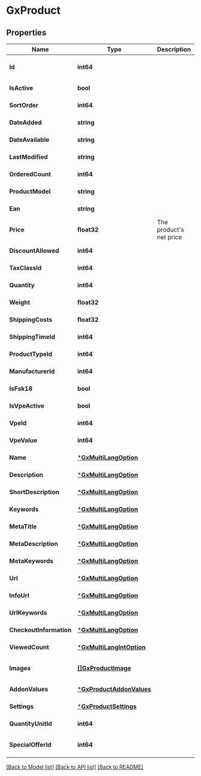 # GxProduct

## Properties
Name | Type | Description | Notes
------------ | ------------- | ------------- | -------------
**Id** | **int64** |  | [optional] [default to null]
**IsActive** | **bool** |  | [default to null]
**SortOrder** | **int64** |  | [default to null]
**DateAdded** | **string** |  | [default to null]
**DateAvailable** | **string** |  | [default to null]
**LastModified** | **string** |  | [default to null]
**OrderedCount** | **int64** |  | [default to null]
**ProductModel** | **string** |  | [default to null]
**Ean** | **string** |  | [default to null]
**Price** | **float32** | The product&#x27;s net price | [default to null]
**DiscountAllowed** | **int64** |  | [default to null]
**TaxClassId** | **int64** |  | [default to null]
**Quantity** | **int64** |  | [default to null]
**Weight** | **float32** |  | [default to null]
**ShippingCosts** | **float32** |  | [default to null]
**ShippingTimeId** | **int64** |  | [default to null]
**ProductTypeId** | **int64** |  | [default to null]
**ManufacturerId** | **int64** |  | [default to null]
**IsFsk18** | **bool** |  | [default to null]
**IsVpeActive** | **bool** |  | [default to null]
**VpeId** | **int64** |  | [default to null]
**VpeValue** | **int64** |  | [default to null]
**Name** | [***GxMultiLangOption**](GXMultiLangOption.md) |  | [default to null]
**Description** | [***GxMultiLangOption**](GXMultiLangOption.md) |  | [default to null]
**ShortDescription** | [***GxMultiLangOption**](GXMultiLangOption.md) |  | [default to null]
**Keywords** | [***GxMultiLangOption**](GXMultiLangOption.md) |  | [default to null]
**MetaTitle** | [***GxMultiLangOption**](GXMultiLangOption.md) |  | [default to null]
**MetaDescription** | [***GxMultiLangOption**](GXMultiLangOption.md) |  | [default to null]
**MetaKeywords** | [***GxMultiLangOption**](GXMultiLangOption.md) |  | [default to null]
**Url** | [***GxMultiLangOption**](GXMultiLangOption.md) |  | [default to null]
**InfoUrl** | [***GxMultiLangOption**](GXMultiLangOption.md) |  | [default to null]
**UrlKeywords** | [***GxMultiLangOption**](GXMultiLangOption.md) |  | [default to null]
**CheckoutInformation** | [***GxMultiLangOption**](GXMultiLangOption.md) |  | [default to null]
**ViewedCount** | [***GxMultiLangIntOption**](GXMultiLangIntOption.md) |  | [default to null]
**Images** | [**[]GxProductImage**](GXProductImage.md) |  | [optional] [default to null]
**AddonValues** | [***GxProductAddonValues**](GXProductAddonValues.md) |  | [default to null]
**Settings** | [***GxProductSettings**](GXProductSettings.md) |  | [default to null]
**QuantityUnitId** | **int64** |  | [default to null]
**SpecialOfferId** | **int64** |  | [optional] [default to null]

[[Back to Model list]](../README.md#documentation-for-models) [[Back to API list]](../README.md#documentation-for-api-endpoints) [[Back to README]](../README.md)

